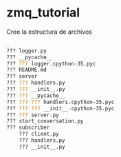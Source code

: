 # zmq_tutorial


Cree la estructura de archivos

```bash
.
??? logger.py
??? __pycache__
??? ??? logger.cpython-35.pyc
??? README.md
??? server
??? ??? handlers.py
??? ??? __init__.py
??? ??? __pycache__
??? ??? ??? handlers.cpython-35.pyc
??? ??? ??? __init__.cpython-35.pyc
??? ??? server.py
??? start_conversation.py
??? subscriber
    ??? client.py
    ??? handlers.py
    ??? __init__.py


```
